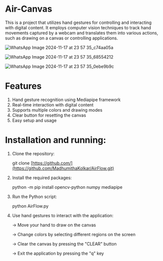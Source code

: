 # Air-Canvas

This is a project that utilizes hand gestures for controlling and interacting with digital content. It employs computer vision techniques to track hand movements captured by a webcam and translates them into various actions, such as drawing on a canvas or controlling applications.

![WhatsApp Image 2024-11-17 at 23 57 35_c74aa05a](https://github.com/user-attachments/assets/12dcee53-0365-4d71-9af9-f99969f1096a)

![WhatsApp Image 2024-11-17 at 23 57 35_68554212](https://github.com/user-attachments/assets/3f6818d6-5f31-4fce-88e4-49112bfdcad2)

![WhatsApp Image 2024-11-17 at 23 57 35_0ebe9b9c](https://github.com/user-attachments/assets/bacc8490-fe22-496c-b103-dd2bad54cbe1)

# Features

1. Hand gesture recognition using Mediapipe framework
2. Real-time interaction with digital content
3. Supports multiple colors and drawing modes
4. Clear button for resetting the canvas
5. Easy setup and usage

# Installation and running:

1. Clone the repository:
   
      git clone [https://github.com/](https://github.com/MadhumithaKolkar/AirFlow.git)

3. Install the required packages:
   
      python -m pip install opencv-python numpy mediapipe
   
5. Run the Python script:
   
      python AirFlow.py
   
7. Use hand gestures to interact with the application:

      -> Move your hand to draw on the canvas
   
      -> Change colors by selecting different regions on the screen
   
      -> Clear the canvas by pressing the "CLEAR" button
   
      -> Exit the application by pressing the "q" key



